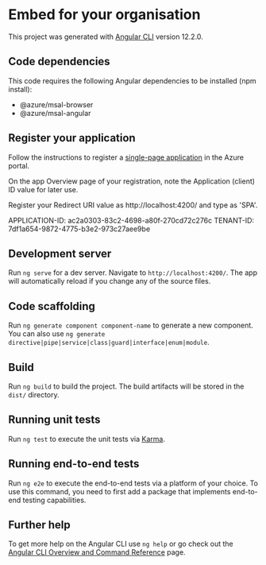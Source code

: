 # Embed for your organisation

This project was generated with [Angular CLI](https://github.com/angular/angular-cli) version 12.2.0.

## Code dependencies
This code requires the following Angular dependencies to be installed (npm install):
- @azure/msal-browser
- @azure/msal-angular

## Register your application
Follow the instructions to register a [single-page application](https://docs.microsoft.com/en-us/azure/active-directory/develop/scenario-spa-app-registration) in the Azure portal.

On the app Overview page of your registration, note the Application (client) ID value for later use.

Register your Redirect URI value as http://localhost:4200/ and type as 'SPA'.

APPLICATION-ID: ac2a0303-83c2-4698-a80f-270cd72c276c
TENANT-ID: 7df1a654-9872-4775-b3e2-973c27aee9be

## Development server

Run `ng serve` for a dev server. Navigate to `http://localhost:4200/`. The app will automatically reload if you change any of the source files.

## Code scaffolding

Run `ng generate component component-name` to generate a new component. You can also use `ng generate directive|pipe|service|class|guard|interface|enum|module`.

## Build

Run `ng build` to build the project. The build artifacts will be stored in the `dist/` directory.

## Running unit tests

Run `ng test` to execute the unit tests via [Karma](https://karma-runner.github.io).

## Running end-to-end tests

Run `ng e2e` to execute the end-to-end tests via a platform of your choice. To use this command, you need to first add a package that implements end-to-end testing capabilities.

## Further help

To get more help on the Angular CLI use `ng help` or go check out the [Angular CLI Overview and Command Reference](https://angular.io/cli) page.
